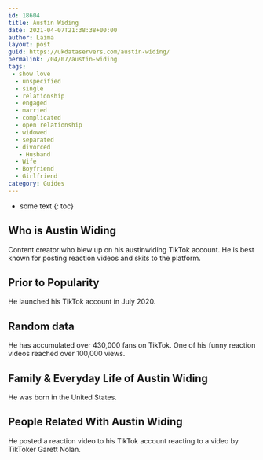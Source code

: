 ```yaml
---
id: 18604
title: Austin Widing
date: 2021-04-07T21:38:38+00:00
author: Laima
layout: post
guid: https://ukdataservers.com/austin-widing/
permalink: /04/07/austin-widing
tags:
 - show love
  - unspecified
  - single
  - relationship
  - engaged
  - married
  - complicated
  - open relationship
  - widowed
  - separated
  - divorced
   - Husband
  - Wife
  - Boyfriend
  - Girlfriend
category: Guides
---
```


* some text
{: toc}


## Who is Austin Widing
                  
                  
                  
Content creator who blew up on his austinwiding TikTok account. He is best known for posting reaction videos and skits to the platform. 
                  
              
            
              
            
                
                
                
## Prior to Popularity
                  
                  
                  
He launched his TikTok account in July 2020. 
                  
              
            
              
            
                
                
                
## Random data
                  
                  
                  
He has accumulated over 430,000 fans on TikTok. One of his funny reaction videos reached over 100,000 views. 
                  
              
            
              
            
                
                
                
## Family & Everyday Life of Austin Widing
                  
                  
                  
He was born in the United States.
                  
              
            
              
            
                
                
                
## People Related With Austin Widing
                  
                  
                  
He posted a reaction video to his TikTok account reacting to a video by TikToker Garett Nolan. 
                  
              
            
              
            
                
              
            
              
              
            
            
              
            
          
          
          